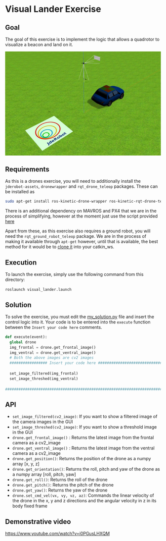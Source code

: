 # Visual Lander Exercise

## Goal

The goal of this exercise is to implement the logic that allows a quadrotor to visualize a beacon and land on it.

![World](web-template/assets/img/visual_lander_teaser.png)

## Requirements

As this is a drones exercise, you will need to additionally install the `jderobot-assets`, `dronewrapper` and `rqt_drone_teleop` packages. These can be installed as

```bash
sudo apt-get install ros-kinetic-drone-wrapper ros-kinetic-rqt-drone-teleop ros-kinetic-jderobot-assets
```

There is an additional dependency on MAVROS and PX4 that we are in the process of simplifying, however at the moment just use the script provided [here](https://github.com/JdeRobot/drones/blob/master/mavros_px4_sitl_installation.sh)

Apart from these, as this exercise also requires a ground robot, you will need the `rqt_ground_robot_teleop` package. We are in the process of making it available through `apt-get` however, until that is available, the best method for it would be to [clone it](https://github.com/JdeRobot/ground_robots) into your catkin_ws.

## Execution

To launch the exercise, simply use the following command from this directory:

`roslaunch visual_lander.launch`

## Solution

To solve the exercise, you must edit the [my_solution.py](my_solution.py#L46) file and insert the control logic into it. Your code is to be entered into the `execute` function between the `Insert your code here` comments.

```python
def execute(event):
  global drone
  img_frontal = drone.get_frontal_image()
  img_ventral = drone.get_ventral_image()
  # Both the above images are cv2 images
  ################# Insert your code here #################################

  set_image_filtered(img_frontal)
  set_image_threshed(img_ventral)

#########################################################################
```

## API

* `set_image_filtered(cv2_image)`: If you want to show a filtered image of the camera images in the GUI
* `set_image_threshed(cv2_image)`: If you want to show a threshold image in the GUI
* `drone.get_frontal_image()` : Returns the latest image from the frontal camera as a cv2_image
* `drone.get_ventral_image()` : Returns the latest image from the ventral camera as a cv2_image
* `drone.get_position()`: Returns the position of the drone as a numpy array [x, y, z]
* `drone.get_orientation()`: Returns the roll, pitch and yaw of the drone as a numpy array [roll, pitch, yaw]
* `drone.get_roll()`: Returns the roll of the drone
* `drone.get_pitch()`: Returns the pitch of the drone
* `drone.get_yaw()`: Returns the yaw of the drone
* `drone.set_cmd_vel(vx, vy, vz, az)`: Commands the linear velocity of the drone in the x, y and z directions and the angular velocity in z in its body fixed frame

## Demonstrative video

https://www.youtube.com/watch?v=i0PGusLHXQM
